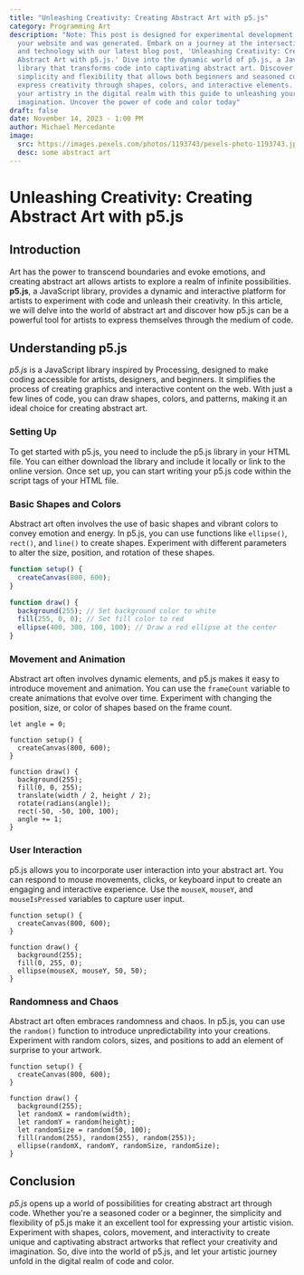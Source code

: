 ```yaml
---
title: "Unleashing Creativity: Creating Abstract Art with p5.js"
category: Programming Art
description: "Note: This post is designed for experimental development use on
  your website and was generated. Embark on a journey at the intersection of art
  and technology with our latest blog post, 'Unleashing Creativity: Creating
  Abstract Art with p5.js.' Dive into the dynamic world of p5.js, a JavaScript
  library that transforms code into captivating abstract art. Discover the
  simplicity and flexibility that allows both beginners and seasoned coders to
  express creativity through shapes, colors, and interactive elements. Elevate
  your artistry in the digital realm with this guide to unleashing your
  imagination. Uncover the power of code and color today"
draft: false
date: November 14, 2023 - 1:00 PM
author: Michael Mercedante
image:
  src: https://images.pexels.com/photos/1193743/pexels-photo-1193743.jpeg
  desc: some abstract art
---
```

# Unleashing Creativity: Creating Abstract Art with p5.js

## Introduction

Art has the power to transcend boundaries and evoke emotions, and creating abstract art allows artists to explore a realm of infinite possibilities. **p5.js**, a JavaScript library, provides a dynamic and interactive platform for artists to experiment with code and unleash their creativity. In this article, we will delve into the world of abstract art and discover how p5.js can be a powerful tool for artists to express themselves through the medium of code.

## Understanding p5.js

*p5.js* is a JavaScript library inspired by Processing, designed to make coding accessible for artists, designers, and beginners. It simplifies the process of creating graphics and interactive content on the web. With just a few lines of code, you can draw shapes, colors, and patterns, making it an ideal choice for creating abstract art.

### Setting Up

To get started with p5.js, you need to include the p5.js library in your HTML file. You can either download the library and include it locally or link to the online version. Once set up, you can start writing your p5.js code within the script tags of your HTML file.

### Basic Shapes and Colors

Abstract art often involves the use of basic shapes and vibrant colors to convey emotion and energy. In p5.js, you can use functions like `ellipse()`, `rect()`, and `line()` to create shapes. Experiment with different parameters to alter the size, position, and rotation of these shapes.

```javascript
function setup() {
  createCanvas(800, 600);
}

function draw() {
  background(255); // Set background color to white
  fill(255, 0, 0); // Set fill color to red
  ellipse(400, 300, 100, 100); // Draw a red ellipse at the center
}
```

### Movement and Animation

Abstract art often involves dynamic elements, and p5.js makes it easy to introduce movement and animation. You can use the `frameCount` variable to create animations that evolve over time. Experiment with changing the position, size, or color of shapes based on the frame count.

```
let angle = 0;

function setup() {
  createCanvas(800, 600);
}

function draw() {
  background(255);
  fill(0, 0, 255);
  translate(width / 2, height / 2);
  rotate(radians(angle));
  rect(-50, -50, 100, 100);
  angle += 1;
}
```

### User Interaction

p5.js allows you to incorporate user interaction into your abstract art. You can respond to mouse movements, clicks, or keyboard input to create an engaging and interactive experience. Use the `mouseX`, `mouseY`, and `mouseIsPressed` variables to capture user input.

```
function setup() {
  createCanvas(800, 600);
}

function draw() {
  background(255);
  fill(0, 255, 0);
  ellipse(mouseX, mouseY, 50, 50);
}
```

### Randomness and Chaos

Abstract art often embraces randomness and chaos. In p5.js, you can use the `random()` function to introduce unpredictability into your creations. Experiment with random colors, sizes, and positions to add an element of surprise to your artwork.

```
function setup() {
  createCanvas(800, 600);
}

function draw() {
  background(255);
  let randomX = random(width);
  let randomY = random(height);
  let randomSize = random(50, 100);
  fill(random(255), random(255), random(255));
  ellipse(randomX, randomY, randomSize, randomSize);
}
```

## Conclusion

*p5.js* opens up a world of possibilities for creating abstract art through code. Whether you're a seasoned coder or a beginner, the simplicity and flexibility of p5.js make it an excellent tool for expressing your artistic vision. Experiment with shapes, colors, movement, and interactivity to create unique and captivating abstract artworks that reflect your creativity and imagination. So, dive into the world of p5.js, and let your artistic journey unfold in the digital realm of code and color.